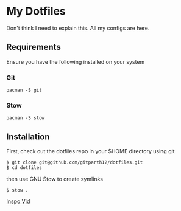 # My Dotfiles
Don't think I need to explain this. All my configs are here.

## Requirements

Ensure you have the following installed on your system

### Git

```
pacman -S git
```

### Stow
```
pacman -S stow
```

## Installation

First, check out the dotfiles repo in your $HOME directory using git

```
$ git clone git@github.com/gitparth12/dotfiles.git
$ cd dotfiles
```

then use GNU Stow to create symlinks

```
$ stow .
```

[Inspo Vid](https://www.youtube.com/watch?v=y6XCebnB9gs)
